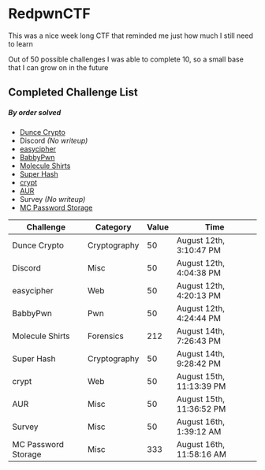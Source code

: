 # RedpwnCTF
This was a nice week long CTF that reminded me just how much I still need to learn

Out of 50 possible challenges I was able to complete 10, so a small base that I can grow on in the future

## Completed Challenge List
##### _By order solved_
* [Dunce Crypto](DunceCrypto)
* Discord _(No writeup)_
* [easycipher](easycipher)
* [BabbyPwn](BabbyPwn)
* [Molecule Shirts](MoleculeShirts)
* [Super Hash](SuperHash)
* [crypt](crypt)
* [AUR](AUR)
* Survey _(No writeup)_
* [MC Password Storage](MCPasswordStorage)




|Challenge|Category|Value|Time|
|---|---|---|---|
|Dunce Crypto|Cryptography|50|August 12th, 3:10:47 PM|
|Discord|Misc|50|August 12th, 4:04:38 PM|
|easycipher|Web|50|August 12th, 4:20:13 PM|
|BabbyPwn|Pwn|50|August 12th, 4:24:44 PM|
|Molecule Shirts|Forensics|212|August 14th, 7:26:43 PM|
|Super Hash|Cryptography|50|August 14th, 9:28:42 PM|
|crypt|Web|50|August 15th, 11:13:39 PM|
|AUR|Misc|50|August 15th, 11:36:52 PM|
|Survey|Misc|50|August 16th, 1:39:12 AM|
|MC Password Storage|Misc|333|August 16th, 11:58:16 AM|